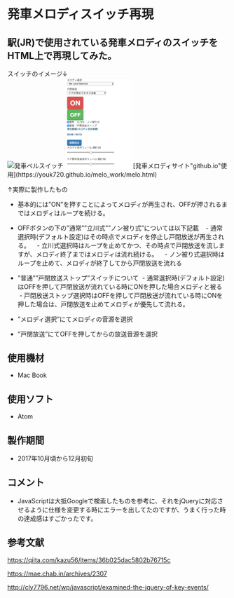 # 発車メロディスイッチ再現

## 駅(JR)で使用されている発車メロディのスイッチをHTML上で再現してみた。

<div style="text-align: left">スイッチのイメージ↓</div>
<img src="https://lh4.googleusercontent.com/2gykHa90LLMMS1d3rRmvcWmajSbHtf1q3xtpaaFP8M7noH133Ju9inwqQMIGoa1AGR4f-KxZZzBwe74w1Jxg1h7aOUBp07-G8ytws8CHTosvi9B1JSK0rj12ZIS-hqqsq_Se83-1" title="発車ベルスイッチ" width="30%" heigh="30%">

<img src="/image/スクリーンショット 2017-12-20 16.47.35.png" width="30%" height="30%">
[発車メロディサイト"github.io"使用](https://youk720.github.io/melo_work/melo.html)

↑実際に製作したもの


- 基本的には”ON”を押すことによってメロディが再生され、OFFが押されるまではメロディはループを続ける。
- OFFボタンの下の”通常””立川式””ノン被り式”については以下記載
    - 通常選択時(デフォルト設定)はその時点でメロディを停止し戸閉放送が再生される。
    - 立川式選択時はループを止めてかつ、その時点で戸閉放送を流しますが、メロディ終了まではメロディは流れ続ける。
    - ノン被り式選択時はループを止めて、メロディが終了してから戸閉放送を流れる

- ”普通””戸閉放送ストップ”スイッチについて
  - 通常選択時(デフォルト設定)はOFFを押して戸閉放送が流れている時にONを押した場合メロディと被る
  - 戸閉放送ストップ選択時はOFFを押して戸閉放送が流れている時にONを押した場合は、戸閉放送を止めてメロディが優先して流れる。
- ”メロディ選択”にてメロディの音源を選択
- ”戸閉放送”にてOFFを押してからの放送音源を選択



## 使用機材
- Mac Book

## 使用ソフト
- Atom

## 製作期間
- 2017年10月頃から12月初旬

## コメント
- JavaScriptは大抵Googleで検索したものを参考に、それをjQueryに対応させるように仕様を変更する時にエラーを出してたのですが、うまく行った時の達成感はすごかったです。

## 参考文献
https://qiita.com/kazu56/items/36b025dac5802b76715c

https://mae.chab.in/archives/2307

http://cly7796.net/wp/javascript/examined-the-jquery-of-key-events/
